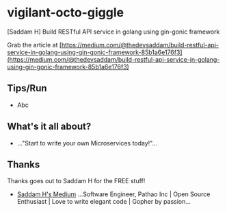 # vigilant-octo-giggle
[Saddam H] Build RESTful API service in golang using gin-gonic framework

Grab the article at [https://medium.com/@thedevsaddam/build-restful-api-service-in-golang-using-gin-gonic-framework-85b1a6e176f3](https://medium.com/@thedevsaddam/build-restful-api-service-in-golang-using-gin-gonic-framework-85b1a6e176f3)

## Tips/Run

* Abc

## What's it all about?

* ..."Start to write your own Microservices today!"...

## Thanks

Thanks goes out to Saddam H for the FREE stuff!

* [Saddam H's Medium](https://medium.com/@thedevsaddam) ...Software Engineer, Pathao Inc | Open Source Enthusiast | Love to write elegant code | Gopher by passion...

